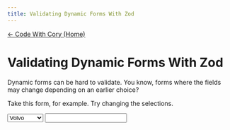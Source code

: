 ```yaml
---
title: Validating Dynamic Forms With Zod
---
```

<link rel="stylesheet" href="../../src/main.css" />

[← Code With Cory (Home)](../../index.md)

# Validating Dynamic Forms With Zod

Dynamic forms can be hard to validate. You know, forms where the fields may change depending on an earlier choice?

Take this form, for example. Try changing the selections.

<form>
  <!-- TODO: Make a funny dynamic form example -->
  <label></label>
  <select name="cars" id="cars">
    <option value="volvo">Volvo</option>
    <option value="saab">Saab</option>
    <option value="mercedes">Mercedes</option>
    <option value="audi">Audi</option>
  </select>
  <input></input>
</form>
<script></script>

